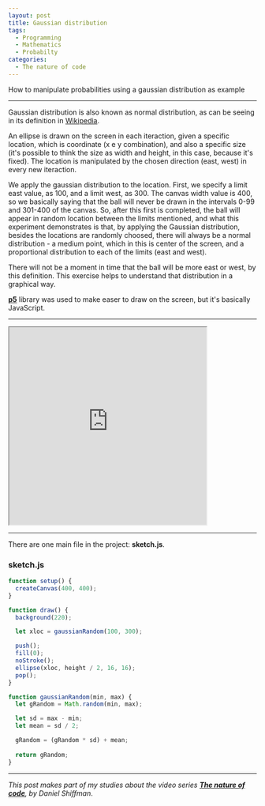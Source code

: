 ```yaml
---
layout: post
title: Gaussian distribution
tags:
  - Programming
  - Mathematics
  - Probabilty
categories:
  - The nature of code
---
```


How to manipulate probabilities using a gaussian distribution as example

---

Gaussian distribution is also known as normal distribution, as can be seeing in its definition in [Wikipedia](https://en.wikipedia.org/wiki/Normal_distribution).

An ellipse is drawn on the screen in each iteraction, given a specific location, which is coordinate (x e y combination), and also a specific size (it's possible to think the size as width and height, in this case, because it's fixed).
The location is manipulated by the chosen direction (east, west) in every new iteraction.

We apply the gaussian distribution to the location.
First, we specify a limit east value, as 100, and a limit west, as 300. The canvas width value is 400, so we basically saying that the ball will never be drawn in the intervals 0-99 and 301-400 of the canvas.
So, after this first is completed, the ball will appear in random location between the limits mentioned, and what this experiment demonstrates is that, by applying the Gaussian distribution, besides the locations are randomly choosed, there will always be a normal distribution - a medium point, which in this is center of the screen, and a proportional distribution to each of the limits (east and west).

There will not be a moment in time that the ball will be more east or west, by this definition.
This exercise helps to understand that distribution in a graphical way.

**[p5](https://p5js.org)** library was used to make easer to draw on the screen, but it's basically JavaScript.

---

<iframe src="https://editor.p5js.org/eduardo.messias/embed/QrAIGcehy" width="400" height="400" scrolling="no"></iframe>

---

There are one main file in the project: **sketch.js**.

### sketch.js

``` js
function setup() {
  createCanvas(400, 400);
}

function draw() {
  background(220);

  let xloc = gaussianRandom(100, 300);

  push();
  fill(0);
  noStroke();
  ellipse(xloc, height / 2, 16, 16);
  pop();
}

function gaussianRandom(min, max) {
  let gRandom = Math.random(min, max);

  let sd = max - min;
  let mean = sd / 2;

  gRandom = (gRandom * sd) + mean;
  
  return gRandom;
}
```

---

*This post makes part of my studies about the video series [**The nature of code**](https://www.youtube.com/playlist?list=PLRqwX-V7Uu6aFlwukCmDf0-1-uSR7mklK), by Daniel Shiffman*.
